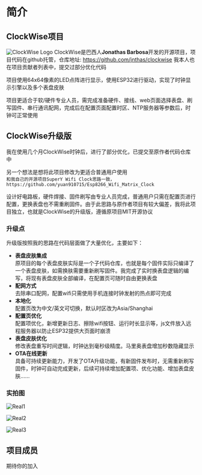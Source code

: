 # 简介

## ClockWise项目

![ClockWise Logo](/img/clockwise_logo.png)
ClockWise是巴西人**Jonathas Barbosa**开发的开源项目，项目代码在github托管，仓库地址: https://github.com/jnthas/clockwise 我本人也在项目贡献者列表中，提交过部分优化代码

项目使用64x64像素的LED点阵进行显示，使用ESP32进行驱动，实现了时钟显示引擎以及多个表盘皮肤

项目更适合于软/硬件专业人员，需完成准备硬件、接线、web页面选择表盘、刷写固件、串行通讯配网，完成后在配置页面配置时区、NTP服务器等参数后，时钟可正常使用

## ClockWise升级版

我在使用几个月ClockWise时钟后，进行了部分优化，已提交至原作者代码仓库中

另一个想法是想将此项目修改为更适合普通用户使用  
`和我自己的开源项目SuperY Wifi Clock思路一致，https://github.com/yuan910715/Esp8266_Wifi_Matrix_Clock`

设计好电路板，硬件焊接、固件刷写由专业人员完成，普通用户只需在配置页进行配置，更换表盘也不需重刷固件。由于此思路与原作者项目有较大偏差，我将此项目独立，也就是ClockWise的升级版，遵循原项目MIT开源协议

### 升级点

升级版按照我的思路在代码层面做了大量优化，主要如下：

- **表盘皮肤集成**  
原项目的每个表盘皮肤实际是一个子代码仓库，也就是每个固件实际只编译了一个表盘皮肤，如需换肤需要重新刷写固件。我完成了实时换表盘逻辑的编写，将现有表盘皮肤全部编译，在配置页可随时自由更换表盘
- **配网方式**  
去除串口配网，配置wifi只需使用手机连接时钟发射的热点即可完成
- **本地化**  
配置页改为中文/英文可切换，默认时区改为Asia/Shanghai
- **配置页优化**  
配置项优化，新增更新日志、擦除wifi按钮、运行时长显示等，js文件放入远程服务器以防止ESP32提供大页面时崩溃
- **表盘皮肤优化**  
修改表盘重写时间逻辑，时钟达到毫秒级精度。马里奥表盘增加秒数隐藏显示
- **OTA在线更新**  
具备可持续更新能力，开发了OTA升级功能，有新固件发布时，无需重新刷写固件，时钟可自动完成更新，后续可持续增加配置项、优化功能、增加表盘皮肤……

### 实拍图
![Real1](/img/real1.png)

![Real2](/img/real2.png)

![Real3](/img/real3.png)

## 项目成员

<script setup>
import { VPTeamMembers } from 'vitepress/theme'

const members = [
  {
    avatar: 'https://topyuan.top/yuan.png',
    name: '冯雪原',
    title: 'Creator',
    links: [
      { icon: 'github', link: 'https://github.com/yuan910715' }
    ]
  },
]
</script>

<VPTeamMembers size="small" :members="members" />

期待你的加入